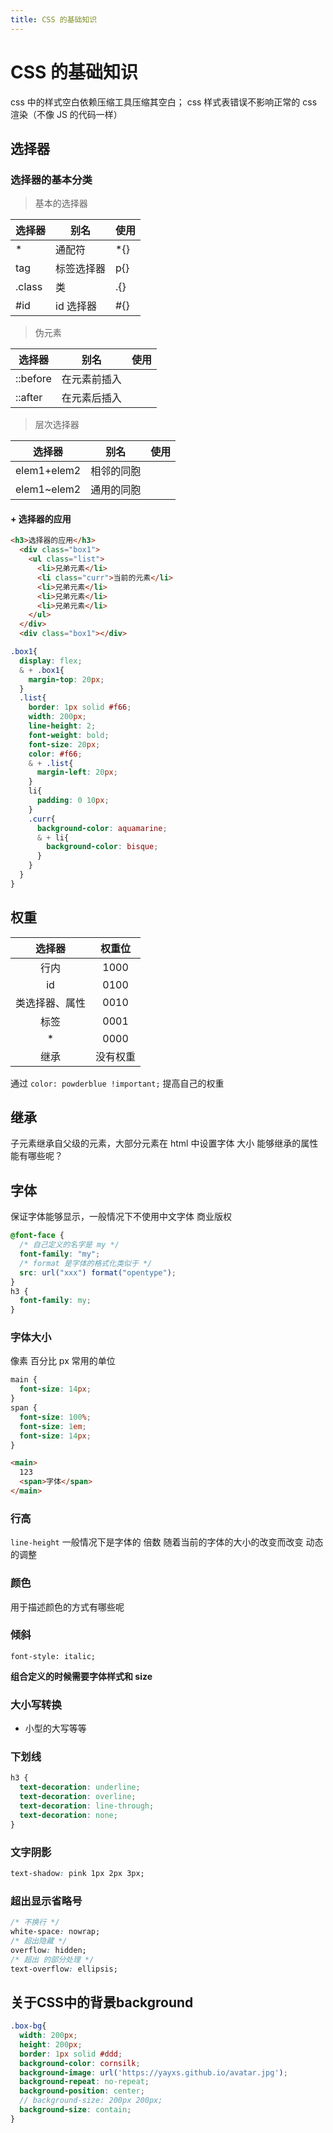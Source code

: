 ```yaml
---
title: CSS 的基础知识
---
```


# CSS 的基础知识

css 中的样式空白依赖压缩工具压缩其空白； css 样式表错误不影响正常的 css 渲染（不像 JS 的代码一样）

## 选择器

### 选择器的基本分类

> 基本的选择器

| 选择器 | 别名       | 使用 |
| ------ | ---------- | ---- |
| \*     | 通配符     | \*{} |
| tag    | 标签选择器 | p{}  |
| .class | 类         | .{}  |
| #id    | id 选择器  | #{}  |

> 伪元素

| 选择器   | 别名         | 使用 |
| -------- | ------------ | ---- |
| ::before | 在元素前插入 |      |
| ::after  | 在元素后插入 |      |

> 层次选择器

| 选择器      | 别名       | 使用 |
| ----------- | ---------- | ---- |
| elem1+elem2 | 相邻的同胞 |      |
| elem1~elem2 | 通用的同胞 |      |



#### + 选择器的应用

```html
<h3>选择器的应用</h3>
  <div class="box1">
    <ul class="list">
      <li>兄弟元素</li>
      <li class="curr">当前的元素</li>
      <li>兄弟元素</li>
      <li>兄弟元素</li>
      <li>兄弟元素</li>
    </ul>
  </div>
  <div class="box1"></div>
```


```css
.box1{
  display: flex;
  & + .box1{
    margin-top: 20px;
  }
  .list{
    border: 1px solid #f66;
    width: 200px;
    line-height: 2;
    font-weight: bold;
    font-size: 20px;
    color: #f66;
    & + .list{
      margin-left: 20px;
    }
    li{
      padding: 0 10px;
    }
    .curr{
      background-color: aquamarine;
      & + li{
        background-color: bisque;
      }
    }
  }
}
```

## 权重

|     选择器     |  权重位  |
| :------------: | :------: |
|      行内      |   1000   |
|       id       |   0100   |
| 类选择器、属性 |   0010   |
|      标签      |   0001   |
|       \*       |   0000   |
|      继承      | 没有权重 |

通过 `color: powderblue !important;` 提高自己的权重

## 继承

子元素继承自父级的元素，大部分元素在 html 中设置字体 大小 能够继承的属性能有哪些呢？

## 字体

保证字体能够显示，一般情况下不使用中文字体 商业版权

```css
@font-face {
  /* 自己定义的名字是 my */
  font-family: "my";
  /* format 是字体的格式化类似于 */
  src: url("xxx") format("opentype");
}
h3 {
  font-family: my;
}
```

### 字体大小

像素 百分比 px 常用的单位

```css
main {
  font-size: 14px;
}
span {
  font-size: 100%;
  font-size: 1em;
  font-size: 14px;
}
```

```html
<main>
  123
  <span>字体</span>
</main>
```

### 行高

`line-height` 一般情况下是字体的 倍数 随着当前的字体的大小的改变而改变 动态的调整

### 颜色

用于描述颜色的方式有哪些呢

### 倾斜

`font-style: italic;`

**组合定义的时候需要字体样式和 size**

### 大小写转换

- 小型的大写等等

### 下划线

```css
h3 {
  text-decoration: underline;
  text-decoration: overline;
  text-decoration: line-through;
  text-decoration: none;
}
```

### 文字阴影

```css
text-shadow: pink 1px 2px 3px;
```

### 超出显示省略号

```css
/* 不换行 */
white-space: nowrap;
/* 超出隐藏 */
overflow: hidden;
/* 超出 的部分处理 */
text-overflow: ellipsis;
```

## 关于CSS中的背景background

```scss
.box-bg{
  width: 200px;
  height: 200px;
  border: 1px solid #ddd;
  background-color: cornsilk;
  background-image: url('https://yayxs.github.io/avatar.jpg');
  background-repeat: no-repeat;
  background-position: center;
  // background-size: 200px 200px;
  background-size: contain;
}
```

